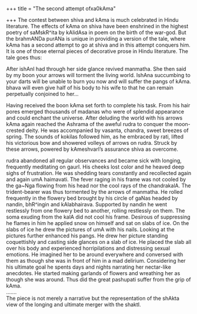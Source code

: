 +++
title = "The second attempt ofxa0kAma"

+++
The contest between shiva and kAma is much celebrated in Hindu
literature. The effects of kAma on shiva have been enshrined in the
highest poetry of saMskR^ita by kAlidAsa in poem on the birth of the
war-god. But the brahmANDa purANa is unique in providing a version of
the tale, where kAma has a second attempt to go at shiva and in this
attempt conquers him. It is one of those eternal pieces of decorative
prose in Hindu literature. The tale goes thus:

After ishAnI had through her side glance revived manmatha. She then said
by my boon your arrows will torment the living world. IshAna succumbing
to your darts will be unable to burn you now and will suffer the pangs
of kAma. bhava will even give half of his body to his wife to that he
can remain perpetually conjoined to her…

Having received the boon kAma set forth to complete his task. From his
hair pores emerged thousands of madanas who were of splendid appearance
and could enchant the universe. After deluding the world with his arrows
kAma again reached the Ashrama of the aweful rudra to conquer the
moon-crested deity. He was accompanied by vasanta, chandra, sweet
breezes of spring. The sounds of kokilas followed him, as he embraced by
rati, lifted his victorious bow and showered volleys of arrows on rudra.
Struck by these arrows, powered by kAmeshvarI’s assurance shiva as
overcome.

rudra abandoned all regular observances and became sick with longing,
frequently meditating on gaurI. His cheeks lost color and he heaved deep
sighs of frustration. He was shedding tears constantly and recollected
again and again umA haimavati. The fever raging in his frame was not
cooled by the ga\~Nga flowing from his head nor the cool rays of the
chandrakalA. The trident-bearer was thus tormented by the arrows of
manmatha. He rolled frequently in the flowery bed brought by his circle
of gaNas headed by nandin, bhR^ingin and kAlabhairava. Supported by
nandin he went restlessly from one flowery bed to another, rolling
restlessly on them. The soma exuding from the kalA did not cool his
frame. Desirous of suppressing he flames in him he applied snow on
himself and sat on slabs of ice. On the slabs of ice he drew the
pictures of umA with his nails. Looking at the pictures further enhanced
his pangs. He drew her picture standing coquettishly and casting side
glances on a slab of ice. He placed the slab all over his body and
experienced horripilations and distressing sexual emotions. He imagined
her to be around everywhere and conversed with them as though she was in
front of him in a mad delirium. Considering her his ultimate goal he
spents days and nights narrating her nectar-like anecdotes. He started
making garlands of flowers and wreathing her as though she was around.
Thus did the great pashupati suffer from the grip of kAma.  
…….  
The piece is not merely a narrative but the representation of the shAkta
view of the longing and ultimate merger with the shaktI.

